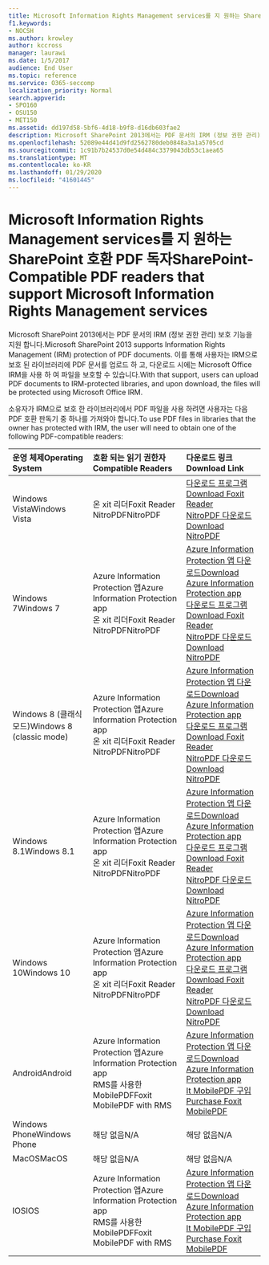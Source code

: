 ```yaml
---
title: Microsoft Information Rights Management services를 지 원하는 SharePoint 호환 PDF 독자
f1.keywords:
- NOCSH
ms.author: krowley
author: kccross
manager: laurawi
ms.date: 1/5/2017
audience: End User
ms.topic: reference
ms.service: O365-seccomp
localization_priority: Normal
search.appverid:
- SPO160
- OSU150
- MET150
ms.assetid: dd197d58-5bf6-4d18-b9f8-d16db603fae2
description: Microsoft SharePoint 2013에서는 PDF 문서의 IRM (정보 권한 관리) 보호 기능을 지원 합니다. 이를 통해 사용자는 IRM으로 보호 된 라이브러리에 PDF 문서를 업로드 하 고, 다운로드 시에는 Microsoft Office IRM을 사용 하 여 파일을 보호할 수 있습니다.
ms.openlocfilehash: 52089e44d41d9fd2562780deb0848a3a1a5705cd
ms.sourcegitcommit: 1c91b7b24537d0e54d484c3379043db53c1aea65
ms.translationtype: MT
ms.contentlocale: ko-KR
ms.lasthandoff: 01/29/2020
ms.locfileid: "41601445"
---
```

# <a name="sharepoint-compatible-pdf-readers-that-support-microsoft-information-rights-management-services"></a><span data-ttu-id="7f0c3-104">Microsoft Information Rights Management services를 지 원하는 SharePoint 호환 PDF 독자</span><span class="sxs-lookup"><span data-stu-id="7f0c3-104">SharePoint-Compatible PDF readers that support Microsoft Information Rights Management services</span></span>

<span data-ttu-id="7f0c3-105">Microsoft SharePoint 2013에서는 PDF 문서의 IRM (정보 권한 관리) 보호 기능을 지원 합니다.</span><span class="sxs-lookup"><span data-stu-id="7f0c3-105">Microsoft SharePoint 2013 supports Information Rights Management (IRM) protection of PDF documents.</span></span> <span data-ttu-id="7f0c3-106">이를 통해 사용자는 IRM으로 보호 된 라이브러리에 PDF 문서를 업로드 하 고, 다운로드 시에는 Microsoft Office IRM을 사용 하 여 파일을 보호할 수 있습니다.</span><span class="sxs-lookup"><span data-stu-id="7f0c3-106">With that support, users can upload PDF documents to IRM-protected libraries, and upon download, the files will be protected using Microsoft Office IRM.</span></span>
  
<span data-ttu-id="7f0c3-107">소유자가 IRM으로 보호 한 라이브러리에서 PDF 파일을 사용 하려면 사용자는 다음 PDF 호환 판독기 중 하나를 가져와야 합니다.</span><span class="sxs-lookup"><span data-stu-id="7f0c3-107">To use PDF files in libraries that the owner has protected with IRM, the user will need to obtain one of the following PDF-compatible readers:</span></span>
  
|<span data-ttu-id="7f0c3-108">**운영 체제**</span><span class="sxs-lookup"><span data-stu-id="7f0c3-108">**Operating System**</span></span>|<span data-ttu-id="7f0c3-109">**호환 되는 읽기 권한자**</span><span class="sxs-lookup"><span data-stu-id="7f0c3-109">**Compatible Readers**</span></span>|<span data-ttu-id="7f0c3-110">**다운로드 링크**</span><span class="sxs-lookup"><span data-stu-id="7f0c3-110">**Download Link**</span></span>|
|:-----|:-----|:-----|
|<span data-ttu-id="7f0c3-111">Windows Vista</span><span class="sxs-lookup"><span data-stu-id="7f0c3-111">Windows Vista</span></span>  <br/> |<span data-ttu-id="7f0c3-112">온 xit 리더</span><span class="sxs-lookup"><span data-stu-id="7f0c3-112">Foxit Reader</span></span>  <br/> <span data-ttu-id="7f0c3-113">NitroPDF</span><span class="sxs-lookup"><span data-stu-id="7f0c3-113">NitroPDF</span></span>  <br/> |[<span data-ttu-id="7f0c3-114">다운로드 프로그램</span><span class="sxs-lookup"><span data-stu-id="7f0c3-114">Download Foxit Reader</span></span>](https://go.microsoft.com/fwlink/?linkid=253210) <br/> [<span data-ttu-id="7f0c3-115">NitroPDF 다운로드</span><span class="sxs-lookup"><span data-stu-id="7f0c3-115">Download NitroPDF</span></span>](https://www.gonitro.com/pdf-reader) <br/> |
|<span data-ttu-id="7f0c3-116">Windows 7</span><span class="sxs-lookup"><span data-stu-id="7f0c3-116">Windows 7</span></span>  <br/> |<span data-ttu-id="7f0c3-117">Azure Information Protection 앱</span><span class="sxs-lookup"><span data-stu-id="7f0c3-117">Azure Information Protection app</span></span>  <br/> <span data-ttu-id="7f0c3-118">온 xit 리더</span><span class="sxs-lookup"><span data-stu-id="7f0c3-118">Foxit Reader</span></span>  <br/> <span data-ttu-id="7f0c3-119">NitroPDF</span><span class="sxs-lookup"><span data-stu-id="7f0c3-119">NitroPDF</span></span>  <br/> |[<span data-ttu-id="7f0c3-120">Azure Information Protection 앱 다운로드</span><span class="sxs-lookup"><span data-stu-id="7f0c3-120">Download Azure Information Protection app</span></span>](https://go.microsoft.com/fwlink/?linkid=837797) <br/> [<span data-ttu-id="7f0c3-121">다운로드 프로그램</span><span class="sxs-lookup"><span data-stu-id="7f0c3-121">Download Foxit Reader</span></span>](https://go.microsoft.com/fwlink/?linkid=253210) <br/> [<span data-ttu-id="7f0c3-122">NitroPDF 다운로드</span><span class="sxs-lookup"><span data-stu-id="7f0c3-122">Download NitroPDF</span></span>](https://www.gonitro.com/pdf-reader) <br/> |
|<span data-ttu-id="7f0c3-123">Windows 8 (클래식 모드)</span><span class="sxs-lookup"><span data-stu-id="7f0c3-123">Windows 8 (classic mode)</span></span>  <br/> |<span data-ttu-id="7f0c3-124">Azure Information Protection 앱</span><span class="sxs-lookup"><span data-stu-id="7f0c3-124">Azure Information Protection app</span></span>  <br/> <span data-ttu-id="7f0c3-125">온 xit 리더</span><span class="sxs-lookup"><span data-stu-id="7f0c3-125">Foxit Reader</span></span>  <br/> <span data-ttu-id="7f0c3-126">NitroPDF</span><span class="sxs-lookup"><span data-stu-id="7f0c3-126">NitroPDF</span></span>  <br/> |[<span data-ttu-id="7f0c3-127">Azure Information Protection 앱 다운로드</span><span class="sxs-lookup"><span data-stu-id="7f0c3-127">Download Azure Information Protection app</span></span>](https://go.microsoft.com/fwlink/?linkid=837797) <br/> [<span data-ttu-id="7f0c3-128">다운로드 프로그램</span><span class="sxs-lookup"><span data-stu-id="7f0c3-128">Download Foxit Reader</span></span>](https://go.microsoft.com/fwlink/?linkid=253210) <br/> [<span data-ttu-id="7f0c3-129">NitroPDF 다운로드</span><span class="sxs-lookup"><span data-stu-id="7f0c3-129">Download NitroPDF</span></span>](https://www.gonitro.com/pdf-reader) <br/> |
|<span data-ttu-id="7f0c3-130">Windows 8.1</span><span class="sxs-lookup"><span data-stu-id="7f0c3-130">Windows 8.1</span></span>  <br/> |<span data-ttu-id="7f0c3-131">Azure Information Protection 앱</span><span class="sxs-lookup"><span data-stu-id="7f0c3-131">Azure Information Protection app</span></span>  <br/> <span data-ttu-id="7f0c3-132">온 xit 리더</span><span class="sxs-lookup"><span data-stu-id="7f0c3-132">Foxit Reader</span></span>  <br/> <span data-ttu-id="7f0c3-133">NitroPDF</span><span class="sxs-lookup"><span data-stu-id="7f0c3-133">NitroPDF</span></span>  <br/> |[<span data-ttu-id="7f0c3-134">Azure Information Protection 앱 다운로드</span><span class="sxs-lookup"><span data-stu-id="7f0c3-134">Download Azure Information Protection app</span></span>](https://go.microsoft.com/fwlink/?linkid=837797) <br/> [<span data-ttu-id="7f0c3-135">다운로드 프로그램</span><span class="sxs-lookup"><span data-stu-id="7f0c3-135">Download Foxit Reader</span></span>](https://go.microsoft.com/fwlink/?linkid=253210) <br/> [<span data-ttu-id="7f0c3-136">NitroPDF 다운로드</span><span class="sxs-lookup"><span data-stu-id="7f0c3-136">Download NitroPDF</span></span>](https://www.gonitro.com/pdf-reader) <br/> |
|<span data-ttu-id="7f0c3-137">Windows 10</span><span class="sxs-lookup"><span data-stu-id="7f0c3-137">Windows 10</span></span>  <br/> |<span data-ttu-id="7f0c3-138">Azure Information Protection 앱</span><span class="sxs-lookup"><span data-stu-id="7f0c3-138">Azure Information Protection app</span></span>  <br/> <span data-ttu-id="7f0c3-139">온 xit 리더</span><span class="sxs-lookup"><span data-stu-id="7f0c3-139">Foxit Reader</span></span>  <br/> <span data-ttu-id="7f0c3-140">NitroPDF</span><span class="sxs-lookup"><span data-stu-id="7f0c3-140">NitroPDF</span></span>  <br/> |[<span data-ttu-id="7f0c3-141">Azure Information Protection 앱 다운로드</span><span class="sxs-lookup"><span data-stu-id="7f0c3-141">Download Azure Information Protection app</span></span>](https://go.microsoft.com/fwlink/?linkid=837797) <br/> [<span data-ttu-id="7f0c3-142">다운로드 프로그램</span><span class="sxs-lookup"><span data-stu-id="7f0c3-142">Download Foxit Reader</span></span>](https://go.microsoft.com/fwlink/?linkid=253210) <br/> [<span data-ttu-id="7f0c3-143">NitroPDF 다운로드</span><span class="sxs-lookup"><span data-stu-id="7f0c3-143">Download NitroPDF</span></span>](https://www.gonitro.com/pdf-reader) <br/> |
|<span data-ttu-id="7f0c3-144">Android</span><span class="sxs-lookup"><span data-stu-id="7f0c3-144">Android</span></span>  <br/> |<span data-ttu-id="7f0c3-145">Azure Information Protection 앱</span><span class="sxs-lookup"><span data-stu-id="7f0c3-145">Azure Information Protection app</span></span>  <br/> <span data-ttu-id="7f0c3-146">RMS를 사용한 MobilePDF</span><span class="sxs-lookup"><span data-stu-id="7f0c3-146">Foxit MobilePDF with RMS</span></span>  <br/> |[<span data-ttu-id="7f0c3-147">Azure Information Protection 앱 다운로드</span><span class="sxs-lookup"><span data-stu-id="7f0c3-147">Download Azure Information Protection app</span></span>](https://go.microsoft.com/fwlink/?linkid=836827) <br/> [<span data-ttu-id="7f0c3-148">It MobilePDF 구입</span><span class="sxs-lookup"><span data-stu-id="7f0c3-148">Purchase Foxit MobilePDF</span></span>](https://play.google.com/store/apps/details?id=com.foxit.mobile.pdf.lite) <br/> |
|<span data-ttu-id="7f0c3-149">Windows Phone</span><span class="sxs-lookup"><span data-stu-id="7f0c3-149">Windows Phone</span></span>  <br/> |<span data-ttu-id="7f0c3-150">해당 없음</span><span class="sxs-lookup"><span data-stu-id="7f0c3-150">N/A</span></span>  <br/> |<span data-ttu-id="7f0c3-151">해당 없음</span><span class="sxs-lookup"><span data-stu-id="7f0c3-151">N/A</span></span>  <br/> |
|<span data-ttu-id="7f0c3-152">MacOS</span><span class="sxs-lookup"><span data-stu-id="7f0c3-152">MacOS</span></span>  <br/> |<span data-ttu-id="7f0c3-153">해당 없음</span><span class="sxs-lookup"><span data-stu-id="7f0c3-153">N/A</span></span>  <br/> |<span data-ttu-id="7f0c3-154">해당 없음</span><span class="sxs-lookup"><span data-stu-id="7f0c3-154">N/A</span></span>  <br/> |
|<span data-ttu-id="7f0c3-155">IOS</span><span class="sxs-lookup"><span data-stu-id="7f0c3-155">IOS</span></span>  <br/> |<span data-ttu-id="7f0c3-156">Azure Information Protection 앱</span><span class="sxs-lookup"><span data-stu-id="7f0c3-156">Azure Information Protection app</span></span>  <br/> <span data-ttu-id="7f0c3-157">RMS를 사용한 MobilePDF</span><span class="sxs-lookup"><span data-stu-id="7f0c3-157">Foxit MobilePDF with RMS</span></span>  <br/> |[<span data-ttu-id="7f0c3-158">Azure Information Protection 앱 다운로드</span><span class="sxs-lookup"><span data-stu-id="7f0c3-158">Download Azure Information Protection app</span></span>](https://go.microsoft.com/fwlink/?linkid=836828) <br/> [<span data-ttu-id="7f0c3-159">It MobilePDF 구입</span><span class="sxs-lookup"><span data-stu-id="7f0c3-159">Purchase Foxit MobilePDF</span></span>](https://play.google.com/store/apps/details?id=com.foxit.mobile.pdf.lite) <br/> |
   

